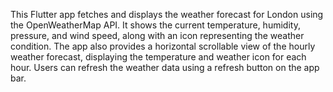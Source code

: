 This Flutter app fetches and displays the weather forecast for London using the OpenWeatherMap API. It shows the current temperature, humidity, pressure, and wind speed, along with an icon representing the weather condition. The app also provides a horizontal scrollable view of the hourly weather forecast, displaying the temperature and weather icon for each hour. Users can refresh the weather data using a refresh button on the app bar.
